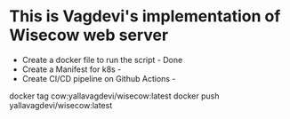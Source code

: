 # This is Vagdevi's implementation of Wisecow web server
- Create a docker file to run the script - Done
- Create a Manifest for k8s - 
- Create CI/CD pipeline on Github Actions -


docker tag cow:yallavagdevi/wisecow:latest
docker push yallavagdevi/wisecow:latest